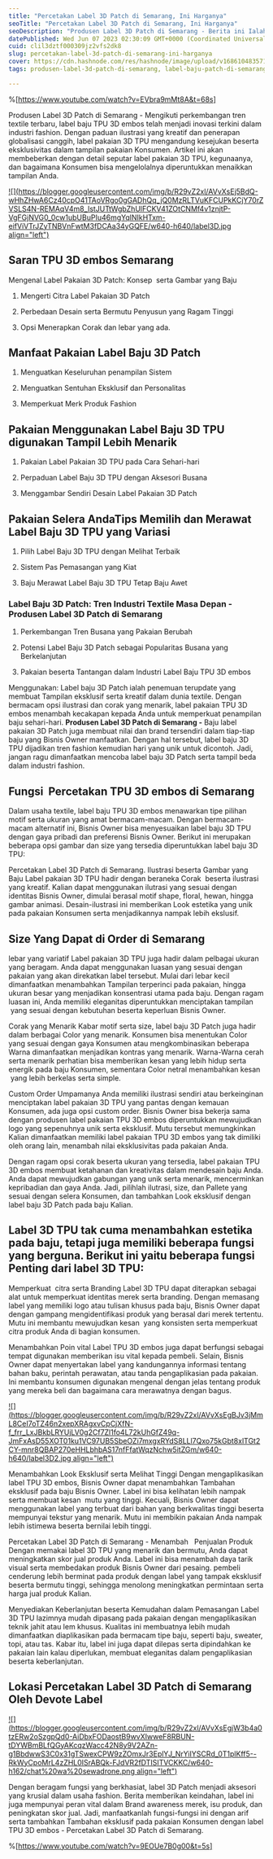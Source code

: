 ```yaml
---
title: "Percetakan Label 3D Patch di Semarang, Ini Harganya"
seoTitle: "Percetakan Label 3D Patch di Semarang, Ini Harganya"
seoDescription: "Produsen Label 3D Patch di Semarang - Berita ini Ialah Ulasan secara lengkap yang PT. Devote Labelindo Publikasikan suatu Jasa Cetak Label 3D Patch"
datePublished: Wed Jun 07 2023 02:30:09 GMT+0000 (Coordinated Universal Time)
cuid: clil3dztf000309jz2vfs2dk8
slug: percetakan-label-3d-patch-di-semarang-ini-harganya
cover: https://cdn.hashnode.com/res/hashnode/image/upload/v1686104835715/33a01f74-c459-41c6-bf18-215c8eaa4285.jpeg
tags: produsen-label-3d-patch-di-semarang, label-baju-patch-di-semarang, label-baju-jersey-semarang

---
```


%[https://www.youtube.com/watch?v=EVbra9mMt8A&t=68s] 

Produsen Label 3D Patch di Semarang - Mengikuti perkembangan tren textile terbaru, label baju TPU 3D embos telah menjadi inovasi terkini dalam industri fashion. Dengan paduan ilustrasi yang kreatif dan penerapan globalisasi canggih, label pakaian 3D TPU mengandung kesejukan beserta eksklusivitas dalam tampilan pakaian Konsumen. Artikel ini akan membeberkan dengan detail seputar label pakaian 3D TPU, kegunaanya, dan bagaimana Konsumen bisa mengelolalnya diperuntukkan menaikkan tampilan Anda.

[![](https://blogger.googleusercontent.com/img/b/R29vZ2xl/AVvXsEj5BdQ-wHhZHwA6Cz40cpO41TAoVRgo0gGADhQq_jQ0MzRLTVuKFCUPkKCjY70rZVSLS4N-REMAqV4m8_IstJUTtWgbZhUlFCKV41ZOtCNMf4v1znjtP-VgFGjNVG0_0cw1ubUBuPIu46mgYqlNIkHTxm-eifViVTrJZyTNBVnFwtM3fDCAa34yGQFE/w640-h640/label3D.jpg align="left")](https://blogger.googleusercontent.com/img/b/R29vZ2xl/AVvXsEj5BdQ-wHhZHwA6Cz40cpO41TAoVRgo0gGADhQq_jQ0MzRLTVuKFCUPkKCjY70rZVSLS4N-REMAqV4m8_IstJUTtWgbZhUlFCKV41ZOtCNMf4v1znjtP-VgFGjNVG0_0cw1ubUBuPIu46mgYqlNIkHTxm-eifViVTrJZyTNBVnFwtM3fDCAa34yGQFE/s900/label3D.jpg)

## Saran TPU 3D embos Semarang

Mengenal Label Pakaian 3D Patch: Konsep  serta Gambar yang Baju

1. Mengerti Citra Label Pakaian 3D Patch
    
2. Perbedaan Desain serta Bermutu Penyusun yang Ragam Tinggi
    
3. Opsi Menerapkan Corak dan lebar yang ada.
    

## Manfaat Pakaian Label Baju 3D Patch

1. Menguatkan Keseluruhan penampilan Sistem
    
2. Menguatkan Sentuhan Eksklusif dan Personalitas
    
3. Memperkuat Merk Produk Fashion
    

## Pakaian Menggunakan Label Baju 3D TPU digunakan Tampil Lebih Menarik

1. Pakaian Label Pakaian 3D TPU pada Cara Sehari-hari
    
2. Perpaduan Label Baju 3D TPU dengan Aksesori Busana
    
3. Menggambar Sendiri Desain Label Pakaian 3D Patch
    

## Pakaian Selera AndaTips Memilih dan Merawat Label Baju 3D TPU yang Variasi

1. Pilih Label Baju 3D TPU dengan Melihat Terbaik
    
2. Sistem Pas Pemasangan yang Kiat
    
3. Baju Merawat Label Baju 3D TPU Tetap Baju Awet
    

### Label Baju 3D Patch: Tren Industri Textile Masa Depan - Produsen Label 3D Patch di Semarang

1. Perkembangan Tren Busana yang Pakaian Berubah
    
2. Potensi Label Baju 3D Patch sebagai Popularitas Busana yang Berkelanjutan
    
3. Pakaian beserta Tantangan dalam Industri Label Baju TPU 3D embos
    

Menggunakan: Label baju 3D Patch ialah penemuan terupdate yang membuat Tampilan eksklusif serta kreatif dalam dunia textile. Dengan bermacam opsi ilustrasi dan corak yang menarik, label pakaian TPU 3D embos menambah kecakapan kepada Anda untuk memperkuat penampilan baju sehari-hari. **Produsen Label 3D Patch di Semarang -** Baju label pakaian 3D Patch juga membuat nilai dan brand tersendiri dalam tiap-tiap baju yang Bisnis Owner manfaatkan. Dengan hal tersebut, label baju 3D TPU dijadikan tren fashion kemudian hari yang unik untuk dicontoh. Jadi, jangan ragu dimanfaatkan mencoba label baju 3D Patch serta tampil beda dalam industri fashion.

## Fungsi  Percetakan TPU 3D embos di Semarang

Dalam usaha textile, label baju TPU 3D embos menawarkan tipe pilihan motif serta ukuran yang amat bermacam-macam. Dengan bermacam-macam alternatif ini, Bisnis Owner bisa menyesuaikan label baju 3D TPU dengan gaya pribadi dan preferensi Bisnis Owner. Berikut ini merupakan beberapa opsi gambar dan size yang tersedia diperuntukkan label baju 3D TPU:

Percetakan Label 3D Patch di Semarang. Ilustrasi beserta Gambar yang Baju Label pakaian 3D TPU hadir dengan beraneka Corak  beserta ilustrasi yang kreatif. Kalian dapat menggunakan ilutrasi yang sesuai dengan identitas Bisnis Owner, dimulai berasal motif shape, floral, hewan, hingga gambar animasi. Desain-ilustrasi ini memberikan Look estetika yang unik pada pakaian Konsumen serta menjadikannya nampak lebih ekslusif.

## Size Yang Dapat di Order di Semarang

lebar yang variatif Label pakaian 3D TPU juga hadir dalam pelbagai ukuran yang beragam. Anda dapat menggunakan luasan yang sesuai dengan pakaian yang akan direkatkan label tersebut. Mulai dari lebar kecil dimanfaatkan menambahkan Tampilan terperinci pada pakaian, hingga ukuran besar yang menjadikan konsentrasi utama pada baju. Dengan ragam luasan ini, Anda memiliki eleganitas diperuntukkan menciptakan tampilan  yang sesuai dengan kebutuhan beserta keperluan Bisnis Owner.

Corak yang Menarik Kabar motif serta size, label baju 3D Patch juga hadir dalam berbagai Color yang menarik. Konsumen bisa menentukan Color yang sesuai dengan gaya Konsumen atau mengkombinasikan beberapa Warna dimanfaatkan menjadikan kontras yang menarik. Warna-Warna cerah serta menarik perhatian bisa memberikan kesan yang lebih hidup serta energik pada baju Konsumen, sementara Color netral menambahkan kesan  yang lebih berkelas serta simple.

Custom Order Umpamanya Anda memiliki ilustrasi sendiri atau berkeinginan menciptakan label pakaian 3D TPU yang pantas dengan kemauan Konsumen, ada juga opsi custom order. Bisnis Owner bisa bekerja sama dengan produsen label pakaian TPU 3D embos diperuntukkan mewujudkan logo yang sepenuhnya unik serta eksklusif. Mutu tersebut memungkinkan Kalian dimanfaatkan memiliki label pakaian TPU 3D embos yang tak dimiliki oleh orang lain, menambah nilai eksklusivitas pada pakaian Anda.

Dengan ragam opsi corak beserta ukuran yang tersedia, label pakaian TPU 3D embos membuat ketahanan dan kreativitas dalam mendesain baju Anda. Anda dapat mewujudkan gabungan yang unik serta menarik, mencerminkan kepribadian dan gaya Anda. Jadi, pilihlah ilutrasi, size, dan Pallete yang sesuai dengan selera Konsumen, dan tambahkan Look eksklusif dengan label baju 3D Patch pada baju Kalian.

## Label 3D TPU tak cuma menambahkan estetika pada baju, tetapi juga memiliki beberapa fungsi yang berguna. Berikut ini yaitu beberapa fungsi Penting dari label 3D TPU:

Memperkuat  citra serta Branding Label 3D TPU dapat diterapkan sebagai alat untuk memperkuat identitas merek serta branding. Dengan memasang label yang memiliki logo atau tulisan khusus pada baju, Bisnis Owner dapat dengan gampang mengidentifikasi produk yang berasal dari merek tertentu. Mutu ini membantu mewujudkan kesan  yang konsisten serta memperkuat citra produk Anda di bagian konsumen.

Menambahkan Poin vital Label TPU 3D embos juga dapat berfungsi sebagai tempat digunakan memberikan isu vital kepada pembeli. Selain, Bisnis Owner dapat menyertakan label yang kandungannya informasi tentang bahan baku, perintah perawatan, atau tanda pengaplikasian pada pakaian. Ini membantu konsumen digunakan mengenal dengan jelas tentang produk yang mereka beli dan bagaimana cara merawatnya dengan bagus.

[![](https://blogger.googleusercontent.com/img/b/R29vZ2xl/AVvXsEgBJv3jMmL8CeI7oTZ46n2xepXRAgxvCpCjXfN-f_frr_LxJBkbLRYUjLV0g2Cf7Zl1fo4L72kUhGfZ49q-JmFxAsD55XOT01ku1VC97UB5SbeOZi7mxgxRYdS8LLl7Qxo75kGbt8xlTGt2CY-mnr8QBAP270eHHLbhbAS17nfFfatWqzNchw5itZGm/w640-h640/label3D2.jpg align="left")](https://blogger.googleusercontent.com/img/b/R29vZ2xl/AVvXsEgBJv3jMmL8CeI7oTZ46n2xepXRAgxvCpCjXfN-f_frr_LxJBkbLRYUjLV0g2Cf7Zl1fo4L72kUhGfZ49q-JmFxAsD55XOT01ku1VC97UB5SbeOZi7mxgxRYdS8LLl7Qxo75kGbt8xlTGt2CY-mnr8QBAP270eHHLbhbAS17nfFfatWqzNchw5itZGm/s900/label3D2.jpg)

Menambahkan Look Eksklusif serta Melihat Tinggi Dengan mengaplikasikan label TPU 3D embos, Bisnis Owner dapat menambahkan Tambahan eksklusif pada baju Bisnis Owner. Label ini bisa kelihatan lebih nampak serta membuat kesan  mutu yang tinggi. Kecuali, Bisnis Owner dapat menggunakan label yang terbuat dari bahan yang berkwalitas tinggi beserta mempunyai tekstur yang menarik. Mutu ini membikin pakaian Anda nampak lebih istimewa beserta bernilai lebih tinggi.

Percetakan Label 3D Patch di Semarang - Menambah   Penjualan Produk Dengan memakai label 3D TPU yang menarik dan bermutu, Anda dapat meningkatkan skor jual produk Anda. Label ini bisa menambah daya tarik visual serta membedakan produk Bisnis Owner dari pesaing. pembeli cenderung lebih berminat pada produk dengan label yang tampak eksklusif beserta bermutu tinggi, sehingga menolong meningkatkan permintaan serta harga jual produk Kalian.

Menyediakan Keberlanjutan beserta Kemudahan dalam Pemasangan Label 3D TPU lazimnya mudah dipasang pada pakaian dengan mengaplikasikan teknik jahit atau lem khusus. Kualitas ini membuatnya lebih mudah dimanfaatkan diaplikasikan pada bermacam tipe baju, seperti baju, sweater, topi, atau tas. Kabar itu, label ini juga dapat dilepas serta dipindahkan ke pakaian lain kalau diperlukan, membuat eleganitas dalam pengaplikasian beserta keberlanjutan.

## Lokasi Percetakan Label 3D Patch di Semarang Oleh Devote Label

[![](https://blogger.googleusercontent.com/img/b/R29vZ2xl/AVvXsEgjW3b4a0tzERw2oSzgpQd0-AiDbxFODaostB9wvXIwweF8RBUN-tDYWBmBLfQGyAKcqzWacc42N8y9V2AZn-g1BbdwwS3C0x31gTSwexCPW9zZOmxJr3EplYJ_NrYiIYSCRd_0T1plKff5--RkWyCpoMrL4zZHL0ISrABQk-FJdVR2fDTISITVCKKC/w640-h162/chat%20wa%20sewadrone.png align="left")](https://wa.me/+6287838865004?text=Permisi%2C%20kak%20mau%20nanya%20tentang%20label%2C%20dapat%20informasi%20dari%20devotelabels.web.id)

Dengan beragam fungsi yang berkhasiat, label 3D Patch menjadi aksesori yang krusial dalam usaha fashion. Berita memberikan keindahan, label ini juga mempunyai peran vital dalam Brand awareness merek, isu produk, dan peningkatan skor jual. Jadi, manfaatkanlah fungsi-fungsi ini dengan arif serta tambahkan Tambahan eksklusif pada pakaian Konsumen dengan label TPU 3D embos - Percetakan Label 3D Patch di Semarang.

%[https://www.youtube.com/watch?v=9EOUe7B0g00&t=5s]